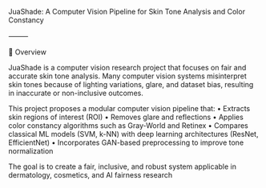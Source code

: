  JuaShade: A Computer Vision Pipeline for Skin Tone Analysis and Color Constancy

⸻

🧠 Overview

JuaShade is a computer vision research project that focuses on fair and accurate skin tone analysis.
Many computer vision systems misinterpret skin tones because of lighting variations, glare, and dataset bias, resulting in inaccurate or non-inclusive outcomes.

This project proposes a modular computer vision pipeline that:
	•	Extracts skin regions of interest (ROI)
	•	Removes glare and reflections
	•	Applies color constancy algorithms such as Gray-World and Retinex
	•	Compares classical ML models (SVM, k-NN) with deep learning architectures (ResNet, EfficientNet)
	•	Incorporates GAN-based preprocessing to improve tone normalization

The goal is to create a fair, inclusive, and robust system applicable in dermatology, cosmetics, and AI fairness research